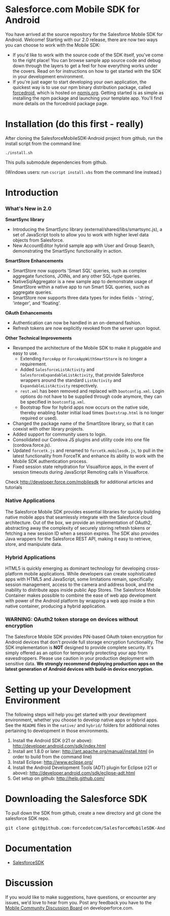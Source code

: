 # Salesforce.com Mobile SDK for Android

You have arrived at the source repository for the Salesforce Mobile SDK for Android. Welcome! Starting with our 2.0 release, there are now two ways you can choose to work with the Mobile SDK:

- If you'd like to work with the source code of the SDK itself, you've come to the right place! You can browse sample app source code and debug down through the layers to get a feel for how everything works under the covers. Read on for instructions on how to get started with the SDK in your development environment.
- If you're just eager to start developing your own application, the quickest way is to use our npm binary distribution package, called [forcedroid](https://npmjs.org/package/forcedroid), which is hosted on [npmjs.org](https://npmjs.org/). Getting started is as simple as installing the npm package and launching your template app. You'll find more details on the forcedroid package page.

Installation (do this first - really)
==

After cloning the SalesforceMobileSDK-Android project from github, run the install script from the command line:

`./install.sh`

This pulls submodule dependencies from github.

(Windows users: run `cscript install.vbs` from the command line instead.)

Introduction
==

### What's New in 2.0

**SmartSync library**
- Introducing the SmartSync library (external/shared/libs/smartsync.js), a set of JavaScript tools to allow you to work with higher level data objects from Salesforce.
- New AccountEditor hybrid sample app with User and Group Search, demonstrating the SmartSync functionality in action.

**SmartStore Enhancements**
- SmartStore now supports 'Smart SQL' queries, such as complex aggregate functions, JOINs, and any other SQL-type queries.
- NativeSqlAggregator is a new sample app to demonstrate usage of SmartStore within a native app to run Smart SQL queries, such as aggregate queries.
- SmartStore now supports three data types for index fields - 'string', 'integer', and 'floating'.

**OAuth Enhancements**
- Authentication can now be handled in an on-demand fashion.
- Refresh tokens are now explicitly revoked from the server upon logout.

**Other Technical Improvements**
- Revamped the architecture of the Mobile SDK to make it pluggable and easy to use.
	- Extending `ForceApp` or `ForceAppWithSmartStore` is no longer a requirement.
	- Added `SalesforceListActivity` and `SalesforceExpandableListActivity`, that provide Salesforce wrappers around the standard `ListActivity` and `ExpandableListActivity` respectively.
	- `rest.xml` has been removed and replaced with `bootconfig.xml`. Login options do not have to be supplied through code anymore, they can be specified in `bootconfig.xml`.
	- Bootstrap flow for hybrid apps now occurs on the native side, thereby enabling faster initial load times (`bootstrap.html` is no longer required or used).
- Changed the package name of the SmartStore library, so that it can coexist with other library projects.
- Added support for community users to login.
- Consolidated our Cordova JS plugins and utility code into one file (cordova.force.js).
- Updated `forcetk.js` and renamed to `forcetk.mobilesdk.js`, to pull in the latest functionality from ForceTK and enhance its ability to work with the Mobile SDK authentication process.
- Fixed session state rehydration for Visualforce apps, in the event of session timeouts during JavaScript Remoting calls in Visualforce.

Check http://developer.force.com/mobilesdk for additional articles and tutorials

### Native Applications
The Salesforce Mobile SDK provides essential libraries for quickly building native mobile apps that seamlessly integrate with the Salesforce cloud architecture.  Out of the box, we provide an implementation of OAuth2, abstracting away the complexity of securely storing refresh tokens or fetching a new session ID when a session expires. The SDK also provides Java wrappers for the Salesforce REST API, making it easy to retrieve, store, and manipulate data.

### Hybrid Applications
HTML5 is quickly emerging as dominant technology for developing cross-platform mobile applications. While developers can create sophisticated apps with HTML5 and JavaScript, some limitations remain, specifically: session management, access to the camera and address book, and the inability to distribute apps inside public App Stores. The Salesforce Mobile Container makes possible to combine the ease of web app development with power of the Android platform by wrapping a web app inside a thin native container, producing a hybrid application.

### WARNING: OAuth2 token storage on devices without encryption
The Salesforce Mobile SDK provides PIN-based OAuth token encryption for Android devices that don't provide full storage encryption functionality.  The SDK implementation is **NOT** designed to provide complete security. It's simply offered as an option for temporarily protecting your app from eavesdroppers. Please use caution in your production deployment with sensitive data. **We strongly recommend deploying production apps on the latest generation of Android devices with build-in device encryption.**

Setting up your Development Environment
==

The following steps will help you get started with your development environment, whether you choose to develop native apps or hybrid apps. See the `README` files in the `native/` and `hybrid/` folders for additional notes pertaining to development in those environments.

1. Install the Android SDK (r21 or above): http://developer.android.com/sdk/index.html
2. Install ant 1.8.0 or later: http://ant.apache.org/manual/install.html (in order to build from the command line)
3. Install Eclipse: http://www.eclipse.org/
4. Install the Android Development Tools (ADT) plugin for Eclipse (r21 or above): http://developer.android.com/sdk/eclipse-adt.html
5. Get setup on github: http://help.github.com/

Downloading the Salesforce SDK
==

To pull down the SDK from github, create a new directory and git clone the salesforce SDK repo.
<pre>
git clone git@github.com:forcedotcom/SalesforceMobileSDK-Android.git
</pre>

Documentation
==

* [SalesforceSDK](http://forcedotcom.github.com/SalesforceMobileSDK-Android/index.html)

Discussion
==

If you would like to make suggestions, have questions, or encounter any issues, we'd love to hear from you.  Post any feedback you have to the [Mobile Community Discussion Board](http://boards.developerforce.com/t5/Mobile/bd-p/mobile) on developerforce.com.
